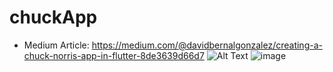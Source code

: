 # chuckApp
* Medium Article: https://medium.com/@davidbernalgonzalez/creating-a-chuck-norris-app-in-flutter-8de3639d66d7
![Alt Text](https://miro.medium.com/max/700/1*yebtbX3cANUf9nf37d1NPw.png)
![image](https://user-images.githubusercontent.com/32896437/132887013-5dd61b37-e86e-4e49-9c00-cfbe0ef990e7.png)


